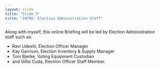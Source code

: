 ```yaml
---
layout: slide
title: "Slide 3"
title: "INTRO: Election Administration Staff"
---
```


Along with myself, this online Briefing will be led by Election Administration staff such as:

- Ravi Udeshi, Election Officer Manager
- Kay Garrison, Election Inventory & Supply Manager
- Tom Bjerke, Voting Equipment Custodian
- and Gillie Cuda, Election Officer Staff Member.
